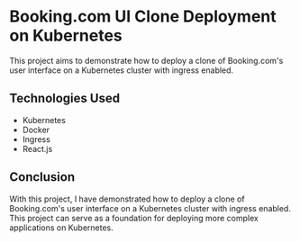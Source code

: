 # Booking.com UI Clone Deployment on Kubernetes

This project aims to demonstrate how to deploy a clone of Booking.com's user interface on a Kubernetes cluster with ingress enabled.

## Technologies Used
- Kubernetes
- Docker
- Ingress
- React.js

## Conclusion
With this project, I have demonstrated how to deploy a clone of Booking.com's user interface on a Kubernetes cluster with ingress enabled. This project can serve as a foundation for deploying more complex applications on Kubernetes.
